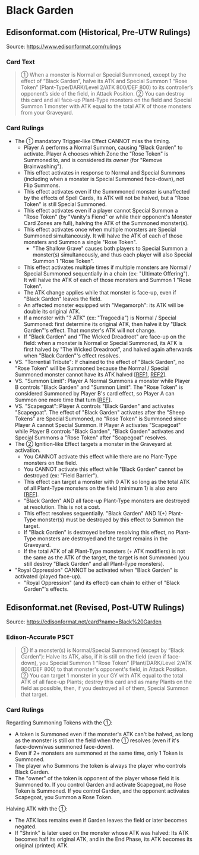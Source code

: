 # Black Garden

## Edisonformat.com (Historical, Pre-UTW Rulings)

Source: https://www.edisonformat.com/rulings

### Card Text

> ① When a monster is Normal or Special Summoned, except by the effect of “Black Garden”, halve its ATK and Special Summon 1 “Rose Token” (Plant-Type/DARK/Level 2/ATK 800/DEF 800) to its controller’s opponent’s side of the field, in Attack Position. ② You can destroy this card and all face-up Plant-Type monsters on the field and Special Summon 1 monster with ATK equal to the total ATK of those monsters from your Graveyard.

### Card Rulings

*   The ① mandatory Trigger-like Effect CANNOT miss the timing.
    *   Player A performs a Normal Summon, causing "Black Garden" to activate. Player A chooses which Zone the "Rose Token" is Summoned to, and is considered its _owner_ (for "Remove Brainwashing").
    *   This effect activates in response to Normal and Special Summons (including when a monster is Special Summoned face-down), not Flip Summons.
    *   This effect activates even if the Summmoned monster is unaffected by the effects of Spell Cards, its ATK will not be halved, but a "Rose Token" is still Special Summoned.
    *   This effect activates even if a player cannot Special Summon a "Rose Token" (by "Vanity's Fiend" or while their opponent's Monster Card Zones are full), halving the ATK of the Summoned monster(s).
    *   This effect activates once when multiple monsters are Special Summoned simultaneously. It will halve the ATK of each of those monsters and Summon a single "Rose Token".
        *   "The Shallow Grave" causes both players to Special Summon a monster(s) simultaneously, and thus each player will also Special Summon 1 "Rose Token".
    *   This effect activates multiple times if multiple monsters are Normal / Special Summoned sequentially in a chain (ex: "Ultimate Offering"). It will halve the ATK of each of those monsters and Summon 1 "Rose Token".
    *   The ATK change applies while that monster is face-up, even if "Black Garden" leaves the field.
    *   An affected monster equipped with "Megamorph": its ATK will be double its original ATK.
    *   If a monster with "? ATK" (ex: "Tragoedia") is Normal / Special Summoned: first determine its original ATK, then halve it by "Black Garden"'s effect. That monster's ATK will not change.
    *   If "Black Garden" and "The Wicked Dreadroot" are face-up on the field: when a monster is Normal or Special Summoned, its ATK is first halved by "The Wicked Dreadroot", and halved again afterwards when "Black Garden"'s effect resolves.
*   VS. "Torrential Tribute": If chained to the effect of "Black Garden", no "Rose Token" will be Summoned because the Normal / Special Summoned monster cannot have its ATK halved \[[REF1](https://yugipedia.com/wiki/Forum:Black_Garden_vs._torrential/bottomless), [REF2](https://www.pojo.biz/board/showthread.php?t=659951)\].
*   VS. "Summon Limit": Player A Normal Summons a monster while Player B controls "Black Garden" and "Summon Limit". The "Rose Token" is considered Summoned by Player B's card effect, so Player A can Summon one more time that turn \[[REF](https://www.pojo.biz/board/showthread.php?t=635623)\].
*   VS. "Scapegoat": Player A controls "Black Garden" and activates "Scapegoat". The effect of "Black Garden" activates after the "Sheep Tokens" are Special Summoned, no "Rose Token" is Summoned since Player A cannot Special Summon. If Player A activates "Scapegoat" while Player B controls "Black Garden", "Black Garden" activates and Special Summons a "Rose Token" after "Scapegoat" resolves.
*   The ② Ignition-like Effect targets a monster in the Graveyard at activation.
    *   You CANNOT activate this effect while there are no Plant-Type monsters on the field.
    *   You CANNOT activate this effect while "Black Garden" cannot be destroyed (ex: "Field Barrier").
    *   This effect can target a monster with 0 ATK so long as the total ATK of all Plant-Type monsters on the field (minimum 1) is also zero \[[REF](https://www.pojo.biz/board/showthread.php?t=709167)\].
    *   "Black Garden" AND all face-up Plant-Type monsters are destroyed at resolution. This is not a cost.
    *   This effect resolves sequentially. "Black Garden" AND 1(+) Plant-Type monster(s) must be destroyed by this effect to Summon the target.
    *   If "Black Garden" is destroyed before resolving this effect, no Plant-Type monsters are destroyed and the target remains in the Graveyard.
    *   If the total ATK of all Plant-Type monsters (+ ATK modifiers) is not the same as the ATK of the target, the target is not Summoned (you still destroy "Black Garden" and all Plant-Type monsters).
*   "Royal Oppression" CANNOT be activated when "Black Garden" is activated (played face-up).
    *   "Royal Oppression" (and its effect) can chain to either of "Black Garden"'s effects.

## Edisonformat.net (Revised, Post-UTW Rulings)

Source: https://edisonformat.net/card?name=Black%20Garden

### Edison-Accurate PSCT

> ① If a monster(s) is Normal/Special Summoned (except by “Black Garden”): Halve its ATK, also, if it is still on the field (even if face-down), you Special Summon 1 “Rose Token” (Plant/DARK/Level 2/ATK 800/DEF 800) to that monster's opponent's field, in Attack Position.
> ② You can target 1 monster in your GY with ATK equal to the total ATK of all face-up Plants; destroy this card and as many Plants on the field as possible, then, if you destroyed all of them, Special Summon that target.

### Card Rulings

Regarding Summoning Tokens with the ①:
*   A token is Summoned even if the monster's ATK can't be halved, as long as the monster is still on the field when the ① resolves (even if it's face-down/was summoned face-down).
*   Even if 2+ monsters are summoned at the same time, only 1 Token is Summoned.
*   The player who Summons the token is always the player who controls Black Garden.
*   The "owner" of the token is opponent of the player whose field it is Summoned to.
If you control Garden and activate Scapegoat, no Rose Token is Summoned.
If you control Garden, and the opponent activates Scapegoat, you Summon a Rose Token.

Halving ATK with the ①:
*   The ATK loss remains even if Garden leaves the field or later becomes negated.
*   If "Shrink" is later used on the monster whose ATK was halved:
Its ATK becomes half its original ATK, and in the End Phase, its ATK becomes its original (printed) ATK.
            